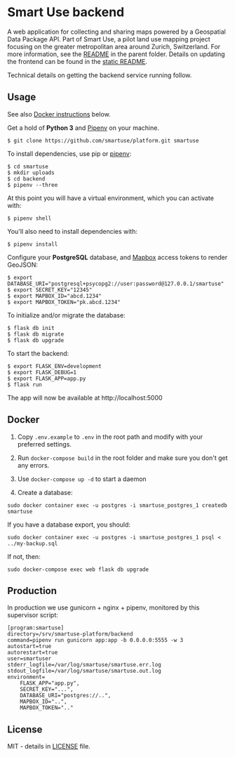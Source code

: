 # Smart Use backend

A web application for collecting and sharing maps powered by a Geospatial Data Package API. Part of Smart Use, a pilot land use mapping project focusing on the greater metropolitan area around Zurich, Switzerland. For more information, see the [README](../README.md) in the parent folder. Details on updating the frontend can be found in the [static README](../static/README.md).

Technical details on getting the backend service running follow.

## Usage

See also [Docker instructions](#Docker) below.

Get a hold of **Python 3** and [Pipenv](https://github.com/pypa/pipenv) on your machine.

    $ git clone https://github.com/smartuse/platform.git smartuse

To install dependencies, use pip or [pipenv](https://github.com/pypa/pipenv):

    $ cd smartuse
    $ mkdir uploads
    $ cd backend
    $ pipenv --three

At this point you will have a virtual environment, which you can activate with:

    $ pipenv shell

You'll also need to install dependencies with:

    $ pipenv install

Configure your **PostgreSQL** database, and [Mapbox](https://www.mapbox.com/help/how-access-tokens-work/) access tokens to render GeoJSON:

    $ export DATABASE_URI="postgresql+psycopg2://user:password@127.0.0.1/smartuse"
    $ export SECRET_KEY="12345"
    $ export MAPBOX_ID="abcd.1234"
    $ export MAPBOX_TOKEN="pk.abcd.1234"

To initialize and/or migrate the database:

    $ flask db init
    $ flask db migrate
    $ flask db upgrade

To start the backend:

    $ export FLASK_ENV=development
    $ export FLASK_DEBUG=1
    $ export FLASK_APP=app.py
    $ flask run

The app will now be available at http://localhost:5000

## Docker

1) Copy `.env.example` to `.env` in the root path and modify with your preferred settings.

2) Run `docker-compose build` in the root folder and make sure you don't get any errors.

3) Use `docker-compose up -d` to start a daemon

4) Create a database:

```
sudo docker container exec -u postgres -i smartuse_postgres_1 createdb smartuse
```

If you have a database export, you should:

```
sudo docker container exec -u postgres -i smartuse_postgres_1 psql < ../my-backup.sql
```

If not, then:

```
sudo docker-compose exec web flask db upgrade
```

## Production

In production we use gunicorn + nginx + pipenv, monitored by this supervisor script:

```
[program:smartuse]
directory=/srv/smartuse-platform/backend
command=pipenv run gunicorn app:app -b 0.0.0.0:5555 -w 3
autostart=true
autorestart=true
user=smartuser
stderr_logfile=/var/log/smartuse/smartuse.err.log
stdout_logfile=/var/log/smartuse/smartuse.out.log
environment=
    FLASK_APP="app.py",
    SECRET_KEY="...",
    DATABASE_URI="postgres://..",
    MAPBOX_ID="..",
    MAPBOX_TOKEN=".."
```

## License

MIT - details in [LICENSE](../LICENSE) file.
